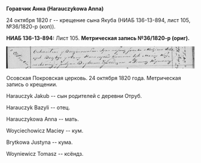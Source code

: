 **Горавчик Анна (Harauczykowa Anna)**

24 октября 1820 г -- крещение сына Якуба (НИАБ 136-13-894, лист 105,
№36/1820-р (коп)).

**НИАБ 136-13-894:** Лист 105. **Метрическая запись №36/1820-р (ориг).**

![](./media/8396e665e9fab2aa044d67e9977ba6abe5b398fb.png)

Осовская Покровская церковь. 24 октября 1820 года. Метрическая запись о
крещении.

Harauczyk Jakub -- сын родителей с деревни Отруб.

Harauczyk Bazyli -- отец.

Harauczykowa Anna -- мать.

Woyciechowicz Maciey -- кум.

Brytkowa Justyna -- кума.

Woyniewicz Tomasz -- ксёндз.
